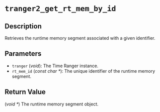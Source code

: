 # `tranger2_get_rt_mem_by_id`

## Description
Retrieves the runtime memory segment associated with a given identifier.

## Parameters
- `tranger` (*void*): The Time Ranger instance.
- `rt_mem_id` (*const char \**): The unique identifier of the runtime memory segment.

## Return Value
(*void \**) The runtime memory segment object.
